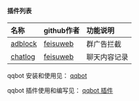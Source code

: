 
#### 插件列表

|名称                |github作者    | 功能说明                 
|:-------------------|:-------------|:----------------------------
|[adblock](https://github.com/feisuweb/qqbot-plugins/tree/master/adblock)             |[feisuweb](https://github.com/feisuweb)       |群广告拦截
|[chatlog](https://github.com/feisuweb/qqbot-plugins/tree/master/chatlog)             |[feisuweb](https://github.com/feisuweb)       |聊天内容记录

qqbot 安装和使用见： [qqbot](https://github.com/pandolia/qqbot)

qqbot 插件使用和编写见： [qqbot 插件](https://github.com/pandolia/qqbot#%E5%85%AB-%E6%8F%92%E4%BB%B6)
